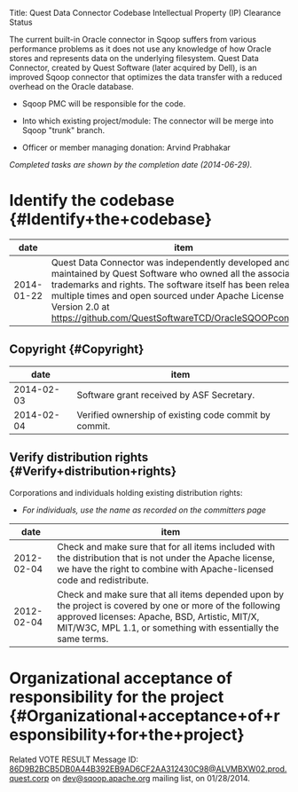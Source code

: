 Title: Quest Data Connector Codebase Intellectual Property (IP) Clearance Status


The current built-in Oracle connector in Sqoop suffers from various performance problems as it does not use any knowledge of how Oracle stores and represents data on the underlying filesystem. Quest Data Connector, created by Quest Software (later acquired by Dell), is an improved Sqoop connector that optimizes the data transfer with a reduced overhead on the Oracle database.



- Sqoop PMC will be responsible for the code.


- Into which existing project/module: The connector will be merge into Sqoop "trunk" branch.


- Officer or member managing donation: Arvind Prabhakar

 _Completed tasks are shown by the completion date (2014-06-29)._ 


# Identify the codebase {#Identify+the+codebase}

| date | item |
|------|------|
| 2014-01-22 | Quest Data Connector was independently developed and maintained by Quest Software who owned all the associated trademarks and rights. The software itself has been released multiple times and open sourced under Apache License Version 2.0 at https://github.com/QuestSoftwareTCD/OracleSQOOPconnector |

## Copyright {#Copyright}

| date | item |
|------|------|
| 2014-02-03 | Software grant received by ASF Secretary. |
| 2014-02-04 | Verified ownership of existing code commit by commit. |

## Verify distribution rights {#Verify+distribution+rights}

Corporations and individuals holding existing distribution rights:



-  _For individuals, use the name as recorded on the committers page_ 

| date | item |
|------|------|
| 2012-02-04 | Check and make sure that for all items included with the distribution that is not under the Apache license, we have the right to combine with Apache-licensed code and redistribute. |
| 2012-02-04 | Check and make sure that all items depended upon by the project is covered by one or more of the following approved licenses: Apache, BSD, Artistic, MIT/X, MIT/W3C, MPL 1.1, or something with essentially the same terms. |

# Organizational acceptance of responsibility for the project {#Organizational+acceptance+of+responsibility+for+the+project}

Related VOTE RESULT Message ID: 86D9B2BCB5DB0A44B392EB9AD6CF2AA312430C98@ALVMBXW02.prod.quest.corp on dev@sqoop.apache.org mailing list, on 01/28/2014.

